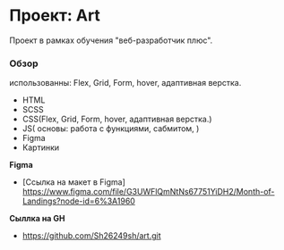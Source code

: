 # Проект: Art #
Проект в рамках обучения "веб-разработчик плюс".


### Обзор
 использованны:
  Flex, Grid, Form, hover, адаптивная верстка.
* HTML
* SCSS
* CSS(Flex, Grid, Form, hover, адаптивная верстка.)
* JS( основы: работа с функциями, сабмитом, )
* Figma
* Картинки

**Figma**

* [Ссылка на макет в Figma]
https://www.figma.com/file/G3UWFlQmNtNs67751YiDH2/Month-of-Landings?node-id=6%3A1960
  
**Сыллка на GH**

*
  https://github.com/Sh26249sh/art.git
